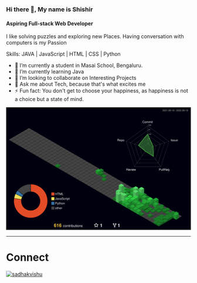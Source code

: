### Hi there 👋, My name is Shishir
#### Aspiring Full-stack Web Developer


I like solving puzzles and exploring new Places. Having conversation with computers is my Passion

Skills: JAVA | JavaScript | HTML | CSS | Python

- 🔭 I’m currently a student in Masai School, Bengaluru. 
- 🌱 I’m currently learning Java 
- 👯 I’m looking to collaborate on Interesting Projects
- 💬 Ask me about Tech, because that's what excites me
- ⚡ Fun fact: You don't get to choose your happiness, as happiness is not a choice but a state of mind. 

![](./profile-3d-contrib/profile-night-green.svg)



<hr>

# Connect

<a href="https://linkedin.com/in/sadhakvishu](https://www.linkedin.com/in/shishir-kumar-padhan-124617105/" target="blank"><img align="center" src="https://raw.githubusercontent.com/rahuldkjain/github-profile-readme-generator/master/src/images/icons/Social/linked-in-alt.svg" alt="sadhakvishu" height="30" width="40" /></a>











